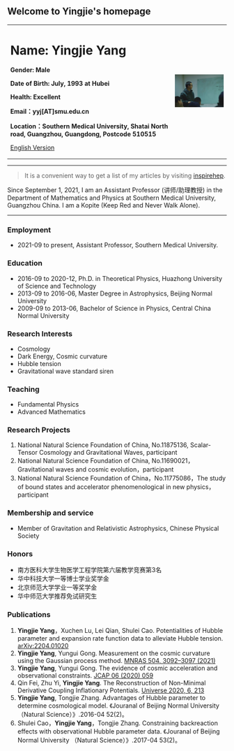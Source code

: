 ## Welcome to Yingjie's homepage

<div>
<table border="0">
  <tr>
    <td width="75%">
      <h1>Name: Yingjie Yang</h1>
      <p><b>Gender: Male</b></p>
      <p><b>Date of Birth: July, 1993 at Hubei</b></p>
      <p><b>Health: Excellent</b></p>
      <p><b>Email：yyj[AT]smu.edu.cn</b></p>
      <p><b>Location：Southern Medical University, Shatai North road, Guangzhou, Guangdong, Postcode 510515</b></p>
      <p><a href="/index-en.html">English Version</a></p>
    </td>
    <td width="25%">
      <img src="/yyj.jpg" width="100%">
    </td>
  </tr>
</table>
</div>

---

> It is a convenient way to get a list of my articles by visiting [inspirehep](https://inspirehep.net/authors/1804682?ui-citation-summary=true).

Since September 1, 2021, I am an Assistant Professor (讲师/助理教授) in the Department of Mathematics and Physics at Southern Medical University, Guangzhou China. I am a Kopite (Keep Red and Never Walk Alone).

---

### Employment
- 2021-09 to present, Assistant Professor, Southern Medical University.

### Education
- 2016-09 to 2020-12, Ph.D. in Theoretical Physics, Huazhong University of Science and Technology
- 2013-09 to 2016-06, Master Degree in Astrophysics, Beijing Normal University
- 2009-09 to 2013-06, Bachelor of Science in Physics, Central China Normal University

### Research Interests
- Cosmology
- Dark Energy, Cosmic curvature
- Hubble tension
- Gravitational wave standard siren

### Teaching
- Fundamental Physics
- Advanced Mathematics

### Research Projects
1. National Natural Science Foundation of China, No.11875136, Scalar-Tensor Cosmology and Gravitational Waves, participant
2. National Natural Science Foundation of China, No.11690021，Gravitational waves and cosmic evolution，participant
3. National Natural Science Foundation of China，No.11775086，The study of bound states and accelerator phenomenological in new physics，participant

### Membership and service
- Member of Gravitation and Relativistic Astrophysics, Chinese Physical Society

### Honors
- 南方医科大学生物医学工程学院第六届教学竞赛第3名
- 华中科技大学一等博士学业奖学金
- 北京师范大学学业一等奖学金
- 华中师范大学推荐免试研究生

### Publications
1. **Yingjie Yang**，Xuchen Lu, Lei Qian, Shulei Cao. Potentialities of Hubble parameter and expansion rate function data to alleviate Hubble tension. [arXiv:2204.01020](https://arxiv.org/abs/2204.01020)
2. **Yingjie Yang**, Yungui Gong. Measurement on the cosmic curvature using the Gaussian process method. [MNRAS 504, 3092–3097 (2021)](https://doi.org/10.1093/mnras/stab1085)
3. **Yingjie Yang**, Yungui Gong. The evidence of cosmic acceleration and observational constraints. [JCAP 06 (2020) 059](https://doi.org/10.1088/1475-7516/2020/06/059)
4. Qin Fei, Zhu Yi, **Yingjie Yang**. The Reconstruction of Non-Minimal Derivative Coupling Inflationary Potentials. [Universe 2020, 6, 213](https://doi.org/10.3390/universe6110213)
5. **Yingjie Yang**, Tongjie Zhang. Advantages of Hubble parameter to determine cosmological model. 《Jouranal of Beijing Normal University （Natural Science）》.2016-04 52(2)。
6. Shulei Cao，**Yingjie Yang**，Tongjie Zhang. Constraining backreaction effects with observational Hubble parameter data. 《Jouranal of Beijing Normal University （Natural Science）》.2017-04 53(2)。
